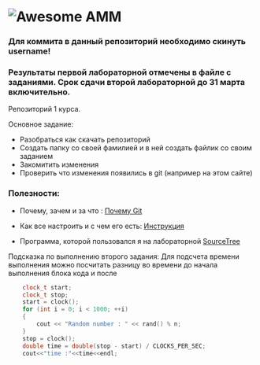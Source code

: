 # ![Awesome](http://www.amm.vsu.ru/images/logo.gif?raw=true) AMM

### Для коммита в данный репозиторий необходимо скинуть username!
### Результаты первой лабораторной отмечены в файле с заданиями. Срок сдачи второй лабораторной до 31 марта включительно.

Репозиторий 1 курса. 

Основное задание:
 * Разобраться как скачать репозиторий
 * Создать папку со своей фамилией и в ней создать файлик со своим заданием
 * Закомитить изменения
 * Проверить что изменения появились в git (например на этом сайте)

### Полезности:

 * Почему, зачем и за что : [Почему Git](http://habrahabr.ru/post/104198/)

 * Как все настроить и с чем его есть: [Инструкция](http://dev.call2ru.com/vs/Работа%20с%20Git.pdf)

 * Программа, которой пользовался я на лабораторной [SourceTree](https://www.sourcetreeapp.com)

Подсказка по выполнению второго задания:
Для подсчета времени выполнения можно посчитать разницу во времени до начала выполнения блока кода и после
```C++
	clock_t start;
	clock_t stop;
	start = clock();
	for (int i = 0; i < 1000; ++i)
    {
        cout << "Random number : " << rand() % n;
	}
	stop = clock();
	double time = double(stop - start) / CLOCKS_PER_SEC;
	cout<<"time :"<<time<<endl;
```